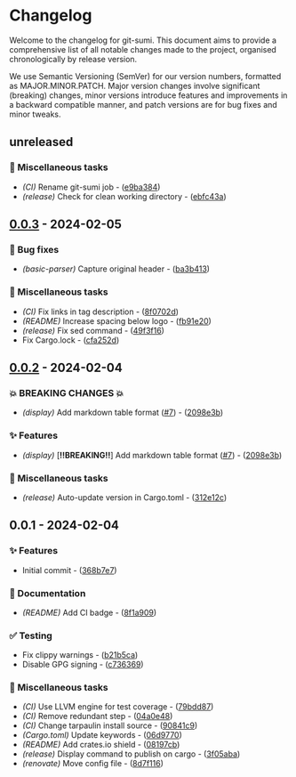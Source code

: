 # Changelog

Welcome to the changelog for git-sumi. This document aims to provide a comprehensive list of all notable changes made to the project, organised chronologically by release version.

We use Semantic Versioning (SemVer) for our version numbers, formatted as MAJOR.MINOR.PATCH. Major version changes involve significant (breaking) changes, minor versions introduce features and improvements in a backward compatible manner, and patch versions are for bug fixes and minor tweaks.

## unreleased

### 🔧 Miscellaneous tasks

- *(CI)* Rename git-sumi job - ([e9ba384](https://github.com/welpo/git-sumi/commit/e9ba384756dff8619861ca87167160a587b5b3d5))
- *(release)* Check for clean working directory - ([ebfc43a](https://github.com/welpo/git-sumi/commit/ebfc43a72555d209e47533b0249dba44b0d01d2e))

## [0.0.3](https://github.com/welpo/git-sumi/compare/v0.0.2..v0.0.3) - 2024-02-05

### 🐛 Bug fixes

- *(basic-parser)* Capture original header - ([ba3b413](https://github.com/welpo/git-sumi/commit/ba3b4137dce7c02988f45c45d873c4d747cd09c4))

### 🔧 Miscellaneous tasks

- *(CI)* Fix links in tag description - ([8f0702d](https://github.com/welpo/git-sumi/commit/8f0702df3a49c78f481aff9953fdb7e27d39c4f6))
- *(README)* Increase spacing below logo - ([fb91e20](https://github.com/welpo/git-sumi/commit/fb91e20acf3018ffddd23c81b10724d0e65bd8b6))
- *(release)* Fix sed command - ([49f3f16](https://github.com/welpo/git-sumi/commit/49f3f1601cf5057ae92b03818556c6a381d74e87))
- Fix Cargo.lock - ([cfa252d](https://github.com/welpo/git-sumi/commit/cfa252d964d5369e424e0d9ba5ffce2f47b989f8))

## [0.0.2](https://github.com/welpo/git-sumi/compare/v0.0.1..v0.0.2) - 2024-02-04

### 💥 BREAKING CHANGES 💥

- *(display)* Add markdown table format ([#7](https://github.com/welpo/git-sumi/issues/7)) - ([2098e3b](https://github.com/welpo/git-sumi/commit/2098e3bea0c3a87a3ef477f7da68cd0cb275790c))

### ✨ Features

- *(display)* [**‼️BREAKING‼️**] Add markdown table format ([#7](https://github.com/welpo/git-sumi/issues/7)) - ([2098e3b](https://github.com/welpo/git-sumi/commit/2098e3bea0c3a87a3ef477f7da68cd0cb275790c))

### 🔧 Miscellaneous tasks

- *(release)* Auto-update version in Cargo.toml - ([312e12c](https://github.com/welpo/git-sumi/commit/312e12c69810ad49542d265dc982adaf487b209b))

## 0.0.1 - 2024-02-04

### ✨ Features

- Initial commit - ([368b7e7](https://github.com/welpo/git-sumi/commit/368b7e72628a26e818d4a20d324d0d6715c7f7e9))

### 📝 Documentation

- *(README)* Add CI badge - ([8f1a909](https://github.com/welpo/git-sumi/commit/8f1a909477222d1bdb51c25624327d269977706f))

### ✅ Testing

- Fix clippy warnings - ([b21b5ca](https://github.com/welpo/git-sumi/commit/b21b5ca265e5b784e1d02e51fb20d37dd2853694))
- Disable GPG signing - ([c736369](https://github.com/welpo/git-sumi/commit/c736369e170dd1522b63e4d4bc349b513e398c22))

### 🔧 Miscellaneous tasks

- *(CI)* Use LLVM engine for test coverage - ([79bdd87](https://github.com/welpo/git-sumi/commit/79bdd8771341a151fa3be081957b8149a5d9a661))
- *(CI)* Remove redundant step - ([04a0e48](https://github.com/welpo/git-sumi/commit/04a0e488d518984fe17b6bb4dd932a2ea77e9a82))
- *(CI)* Change tarpaulin install source - ([90841c9](https://github.com/welpo/git-sumi/commit/90841c933035dfb465424884a22aaac0644c5e03))
- *(Cargo.toml)* Update keywords - ([06d9770](https://github.com/welpo/git-sumi/commit/06d9770f8a985df2f21d5c9b93f8bbbc1ee7025e))
- *(README)* Add crates.io shield - ([08197cb](https://github.com/welpo/git-sumi/commit/08197cba0fabdb0f5c3f9c7673d6214f67e20fbc))
- *(release)* Display command to publish on cargo - ([3f05aba](https://github.com/welpo/git-sumi/commit/3f05abadde7cd2bd6542b3ac1ca85ef60b3a7b6f))
- *(renovate)* Move config file - ([8d7f116](https://github.com/welpo/git-sumi/commit/8d7f116cd7bb8c3c62963f8e1c9f1ef2b1061702))

<!-- generated by git-cliff -->
